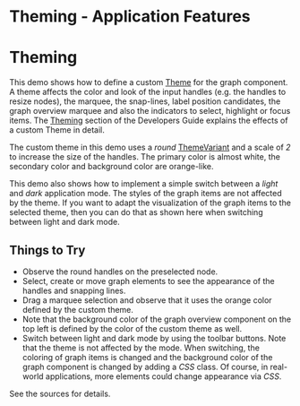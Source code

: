 <!--
 //////////////////////////////////////////////////////////////////////////////
 // @license
 // This file is part of yFiles for HTML 2.6.0.3.
 // Use is subject to license terms.
 //
 // Copyright (c) 2000-2024 by yWorks GmbH, Vor dem Kreuzberg 28,
 // 72070 Tuebingen, Germany. All rights reserved.
 //
 //////////////////////////////////////////////////////////////////////////////
-->
# Theming - Application Features

# Theming

This demo shows how to define a custom [Theme](https://docs.yworks.com/yfileshtml/#/api/Theme) for the graph component. A theme affects the color and look of the input handles (e.g. the handles to resize nodes), the marquee, the snap-lines, label position candidates, the graph overview marquee and also the indicators to select, highlight or focus items. The [Theming](https://docs.yworks.com/yfileshtml/#/dguide/customizing_view_theming) section of the Developers Guide explains the effects of a custom Theme in detail.

The custom theme in this demo uses a _round_ [ThemeVariant](https://docs.yworks.com/yfileshtml/#/api/ThemeVariant) and a scale of _2_ to increase the size of the handles. The primary color is almost white, the secondary color and background color are orange-like.

This demo also shows how to implement a simple switch between a _light_ and _dark_ application mode. The styles of the graph items are not affected by the theme. If you want to adapt the visualization of the graph items to the selected theme, then you can do that as shown here when switching between light and dark mode.

## Things to Try

- Observe the round handles on the preselected node.
- Select, create or move graph elements to see the appearance of the handles and snapping lines.
- Drag a marquee selection and observe that it uses the orange color defined by the custom theme.
- Note that the background color of the graph overview component on the top left is defined by the color of the custom theme as well.
- Switch between light and dark mode by using the toolbar buttons. Note that the theme is not affected by the mode. When switching, the coloring of graph items is changed and the background color of the graph component is changed by adding a _CSS_ class. Of course, in real-world applications, more elements could change appearance via _CSS_.

See the sources for details.
